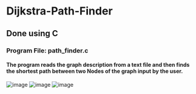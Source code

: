 # Dijkstra-Path-Finder
## Done using C
### Program File: path_finder.c
#### The program reads the graph description from a text file and then finds the shortest path between two Nodes of the graph input by the user.
![image](https://user-images.githubusercontent.com/53326887/209690856-5ece857c-56da-4a9a-9d77-fdc32113911b.png)
![image](https://user-images.githubusercontent.com/53326887/209691131-b6516195-9b2a-42ec-80d3-5446dae465d4.png)
![image](https://user-images.githubusercontent.com/53326887/209691275-f2b9de19-0047-4843-b22e-ccc46847a6d4.png)
